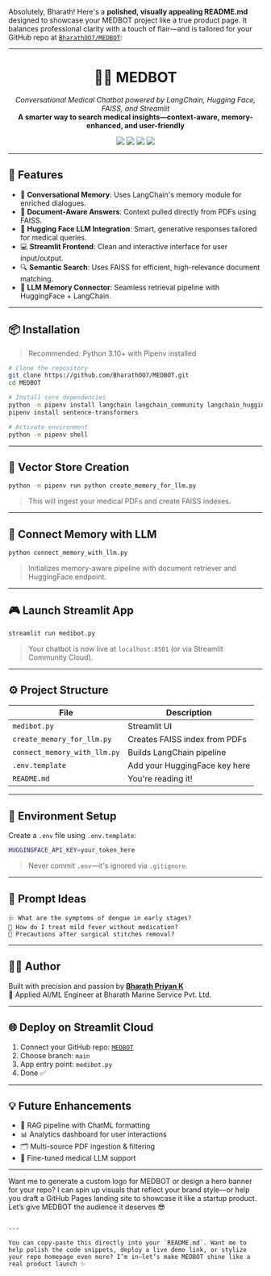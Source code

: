 Absolutely, Bharath! Here's a **polished, visually appealing README.md** designed to showcase your MEDBOT project like a true product page. It balances professional clarity with a touch of flair—and is tailored for your GitHub repo at [`BharathOO7/MEDBOT`](https://github.com/BharathOO7/MEDBOT.git):

---


<h1 align="center">🧠💬 MEDBOT</h1>

<p align="center">
  <em>Conversational Medical Chatbot powered by LangChain, Hugging Face, FAISS, and Streamlit</em><br>
  <strong>A smarter way to search medical insights—context-aware, memory-enhanced, and user-friendly</strong>
</p>

<p align="center">
  <img src="https://img.shields.io/github/languages/top/BharathOO7/MEDBOT?color=blue" />
  <img src="https://img.shields.io/github/last-commit/BharathOO7/MEDBOT" />
  <img src="https://img.shields.io/github/issues/BharathOO7/MEDBOT" />
  <img src="https://img.shields.io/github/stars/BharathOO7/MEDBOT?style=social" />
</p>

---

## 🚀 Features

- 🧠 **Conversational Memory**: Uses LangChain's memory module for enriched dialogues.
- 📄 **Document-Aware Answers**: Context pulled directly from PDFs using FAISS.
- 🧬 **Hugging Face LLM Integration**: Smart, generative responses tailored for medical queries.
- 💻 **Streamlit Frontend**: Clean and interactive interface for user input/output.
- 🔍 **Semantic Search**: Uses FAISS for efficient, high-relevance document matching.
- 🧠 **LLM Memory Connector**: Seamless retrieval pipeline with HuggingFace + LangChain.

---

## 📦 Installation

> Recommended: Python 3.10+ with Pipenv installed

```bash
# Clone the repository
git clone https://github.com/BharathOO7/MEDBOT.git
cd MEDBOT

# Install core dependencies
python -m pipenv install langchain langchain_community langchain_huggingface faiss-cpu pypdf
pipenv install sentence-transformers

# Activate environment
python -m pipenv shell
```

---

## 🧠 Vector Store Creation

```bash
python -m pipenv run python create_memory_for_llm.py
```

> This will ingest your medical PDFs and create FAISS indexes.

---

## 🔌 Connect Memory with LLM

```bash
python connect_memory_with_llm.py
```

> Initializes memory-aware pipeline with document retriever and HuggingFace endpoint.

---

## 🎮 Launch Streamlit App

```bash
streamlit run medibot.py
```

> Your chatbot is now live at `localhost:8501` (or via Streamlit Community Cloud).

---

## ⚙️ Project Structure

| File | Description |
|------|-------------|
| `medibot.py` | Streamlit UI |
| `create_memory_for_llm.py` | Creates FAISS index from PDFs |
| `connect_memory_with_llm.py` | Builds LangChain pipeline |
| `.env.template` | Add your HuggingFace key here |
| `README.md` | You're reading it! |

---

## 🔐 Environment Setup

Create a `.env` file using `.env.template`:

```bash
HUGGINGFACE_API_KEY=your_token_here
```

> Never commit `.env`—it's ignored via `.gitignore`.

---

## 📌 Prompt Ideas

```text
🩺 What are the symptoms of dengue in early stages?
💊 How do I treat mild fever without medication?
🧼 Precautions after surgical stitches removal?
```

---

## 👨‍💻 Author

Built with precision and passion by **[Bharath Priyan K](https://github.com/BharathOO7)**  
🚀 Applied AI/ML Engineer at Bharath Marine Service Pvt. Ltd.

---

## 🌐 Deploy on Streamlit Cloud

1. Connect your GitHub repo: [`MEDBOT`](https://github.com/BharathOO7/MEDBOT.git)
2. Choose branch: `main`
3. App entry point: `medibot.py`
4. Done ✅

---

## 💡 Future Enhancements

- 🔄 RAG pipeline with ChatML formatting
- 📊 Analytics dashboard for user interactions
- 🗂️ Multi-source PDF ingestion & filtering
- 🧬 Fine-tuned medical LLM support

---

Want me to generate a custom logo for MEDBOT or design a hero banner for your repo? I can spin up visuals that reflect your brand style—or help you draft a GitHub Pages landing site to showcase it like a startup product. Let’s give MEDBOT the audience it deserves 😎
```

---

You can copy-paste this directly into your `README.md`. Want me to help polish the code snippets, deploy a live demo link, or stylize your repo homepage even more? I’m in—let’s make MEDBOT shine like a real product launch ✨
